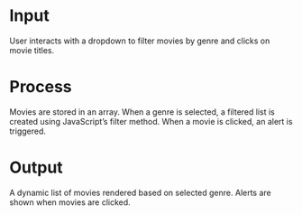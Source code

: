 # Input
User interacts with a dropdown to filter movies by genre and clicks on movie titles.

# Process
Movies are stored in an array. When a genre is selected, a filtered list is created using JavaScript’s filter method. When a movie is clicked, an alert is triggered.

# Output
A dynamic list of movies rendered based on selected genre. Alerts are shown when movies are clicked.
